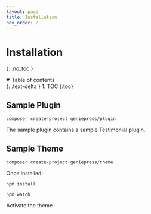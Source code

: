 ```yaml
---
layout: page 
title: Installation
nav_order: 2
---
```


# Installation
{: .no_toc }
<details open markdown="block">
  <summary>
    Table of contents
  </summary>
  {: .text-delta }
1. TOC
{:toc}
</details>

## Sample Plugin

`composer create-project geniepress/plugin`

The sample plugin contains a sample Testimonial plugin. 

## Sample Theme

`composer create-project geniepress/theme`

Once installed:  

`npm install` 

`npm watch`

Activate the theme
